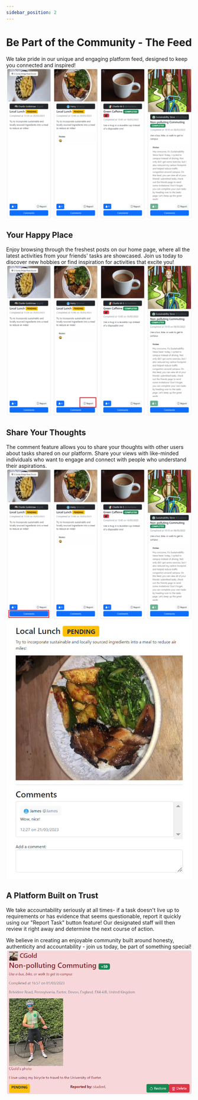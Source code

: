 ```yaml
---
sidebar_position: 2
---
```


# Be Part of the Community - The Feed
We take pride in our unique and engaging platform feed, designed to keep you connected and inspired!
![Feed picture](./assets/feed.png)


## Your Happy Place
Enjoy browsing through the freshest posts on our home page, where all the latest activities from your friends' tasks are showcased. Join us today to discover new hobbies or find inspiration for activities that excite you!
![Like and report buttons](./assets/feed2.png)

## Share Your Thoughts
The comment feature allows you to share your thoughts with other users about tasks shared on our platform. Share your views with like-minded individuals who want to engage and connect with people who understand their aspirations.
![Comments highlight](./assets/feed4.png)
![Comments page](./assets/feed5.png)

## A Platform Built on Trust
We take accountability seriously at all times- if a task doesn't live up to requirements or has evidence that seems questionable, report it quickly using our "Report Task" button feature! Our designated staff will then review it right away and determine the next course of action.

We believe in creating an enjoyable community built around honesty, authenticity and accountability - join us today, be part of something special!
![Reported tasks view](./assets/feed3.png)


